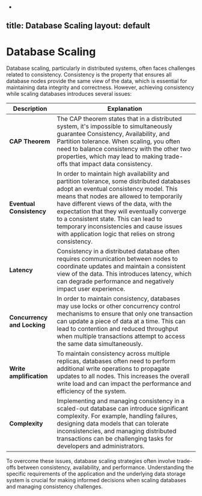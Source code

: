 -
title: Database Scaling
layout: default
-
# Database Scaling
Database scaling, particularly in distributed systems, often faces challenges related to consistency. Consistency is the property that ensures all database nodes provide the same view of the data, which is essential for maintaining data integrity and correctness. However, achieving consistency while scaling databases introduces several issues:

| Description                 | Explanation  |
|-|-|
| **CAP Theorem**             | The CAP theorem states that in a distributed system, it's impossible to simultaneously guarantee Consistency, Availability, and Partition tolerance. When scaling, you often need to balance consistency with the other two properties, which may lead to making trade-offs that impact data consistency.                                               |
| **Eventual Consistency**    | In order to maintain high availability and partition tolerance, some distributed databases adopt an eventual consistency model. This means that nodes are allowed to temporarily have different views of the data, with the expectation that they will eventually converge to a consistent state. This can lead to temporary inconsistencies and cause issues with application logic that relies on strong consistency. |
| **Latency**                 | Consistency in a distributed database often requires communication between nodes to coordinate updates and maintain a consistent view of the data. This introduces latency, which can degrade performance and negatively impact user experience.                                                                                                      |
| **Concurrency and Locking** | In order to maintain consistency, databases may use locks or other concurrency control mechanisms to ensure that only one transaction can update a piece of data at a time. This can lead to contention and reduced throughput when multiple transactions attempt to access the same data simultaneously.                                                              |
| **Write amplification**     | To maintain consistency across multiple replicas, databases often need to perform additional write operations to propagate updates to all nodes. This increases the overall write load and can impact the performance and efficiency of the system.                                                                                                |
| **Complexity**              | Implementing and managing consistency in a scaled-out database can introduce significant complexity. For example, handling failures, designing data models that can tolerate inconsistencies, and managing distributed transactions can be challenging tasks for developers and administrators.                                                            |


To overcome these issues, database scaling strategies often involve trade-offs between consistency, availability, and performance. Understanding the specific requirements of the application and the underlying data storage system is crucial for making informed decisions when scaling databases and managing consistency challenges.
